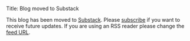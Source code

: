 Title: Blog moved to Substack

This blog has been moved to [Substack][blog]. Please [subscribe][blog] if you want to
receive future updates. If you are using an RSS reader please change the [feed URL][feed].

  [blog]: https://www.kojevnikov.com/
  [feed]: https://www.kojevnikov.com/feed
